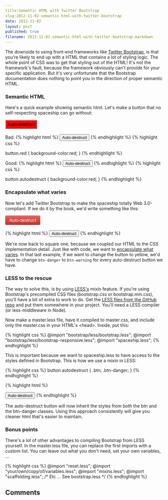 ```yaml
---
title:Semantic HTML with Twitter Bootstrap
slug:2012-11-02-semantic-html-with-twitter-bootstrap
date: 2012-11-02
layout: post
published: true
filename: 2012-11-02-semantic-html-with-twitter-bootstrap.markdown
---
```

<!-- *********************************************************************
**                                                                      **
** To add a comment, scroll to the bottom and use the comment template. **
** Then save the file and send me a pull request.                       **
**                                                                      **
***********************************************************************-->

The downside to using front-end frameworks like [Twitter Bootstrap](http://getbootstrap.com),
is that you're likely to end up with a HTML that contains a lot of styling logic. The
whole point of CSS was to get that styling out of the HTML! It's not the framework's fault, because
the framework obviously can't provide for your specific application. But it's very unfortunate
that the Bootstrap documentation does nothing to point you in the direction of proper semantic HTML.

### Semantic HTML

Here's a quick example showing semantic html. Let's make a button that no self-respecting spaceship can go without:

![Default Button](/img/posts/2012-11-02/default_button.png)

Bad:
{% highlight html %}
<button class="red">Auto-destruct</button>
{% endhighlight %}
{% highlight css %}
<!-- in the css file: -->
button.red { background-color:red; }
{% endhighlight %}

Good:
{% highlight html %}
<button class="autodestruct">Auto-destruct</button>
{% endhighlight %}
{% highlight css %}
<!-- in the css file: -->
button.autodestruct { background-color:red; }
{% endhighlight %}

### Encapsulate what varies

Now let's add Twitter Bootstrap to make the spaceship totally Web 3.0-compliant. If we do it by the book,
we'd write something like this:

![Default Button](/img/posts/2012-11-02/bootstrap_button.png)

{% highlight html %}
<button class="btn btn-warning">Auto-destruct</button>
{% endhighlight %}

We're now back to square one, because we coupled our HTML to the CSS implementation detail. Just like with code,
we want to [encapsulate what varies](https://www.google.com/?q=encapsulate%20what%20varies). In that last example,
if we want to change the button to yellow, we'd have to change `btn-danger` to `btn-warning`
for every auto-destruct button we have.

### LESS to the rescue

The way to solve this, is by using [LESS's](http://lesscss.org/) mixin feature. If you're using Bootstrap's
precompiled CSS files (bootstrap.css or bootstrap.min.css), you'll have a bit of extra to work to do. Get the
[LESS files from the GitHub repo](https://github.com/twitter/bootstrap/tree/master/less) and put them somewhere
in your project. You'll need a LESS compiler (or less-middleware in Node).

Now make a master.less file, have it compiled to master.css, and include only the master.css in your HTML's \<head\>.
Inside, put this:

{% highlight css %}
@import "bootstrap/less/bootstrap.less";
@import "bootstrap/less/bootstrap-responsive.less";
@import "spaceship.less";
{% endhighlight %}

This is important because we want to spaceship.less to have access to the styles defined in Bootstrap. This is how we
use a mixin in LESS:

{% highlight css %}
button.autodestruct {
    .btn;
    .btn-danger;
}
{% endhighlight %}

{% highlight html %}
<!-- html: -->
<button class="autodestruct">Auto-destruct</button>
{% endhighlight %}

The auto-destruct button will now inherit the styles from both the btn and the btn-danger classes. Using
this approach consistently will give you cleaner html that's easier to maintain.

### Bonus points

There's a lot of other advantages to compiling Bootstrap from LESS yourself. In the master.less file, you can replace
the first imports with a custom list. You can leave out what you don't need, set your own variables, ...

{% highlight css %}
@import "reset.less";
@import "your/own/copy/of/variables.less";
@import "mixins.less";
@import "scaffolding.less";
/* Etc ...  See bootstrap.less */
{% endhighlight %}

## Comments

<!-- To add a comment, copy this template:

### [YOUR NAME](YOUR URL) - YYY/MM/DD
YOUR COMMENT TEXT HERE....

-->
